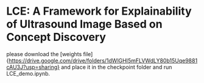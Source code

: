 # LCE: A Framework for Explainability of Ultrasound Image Based on Concept Discovery
please download the [weights file]{https://drive.google.com/drive/folders/1dWlGHI5mFLVWdLY80b15Uqe9881cAU3J?usp=sharing} and place it in the checkpoint folder and run LCE_demo.ipynb.
